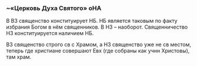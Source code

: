 ### ~«Церковь Духа Святого» оНА

В ВЗ священство конституирует НБ.
НБ является таковым по факту избрания Богом в нём священников.
В НЗ – наоборот.
Священничество НЗ конституируется наличием НБ.

ВЗ священство строго св с Храмом, а НЗ священство уже не св местом, теперь где христиане совершают Евх (где собраны как учнн Христовы), там храм.

